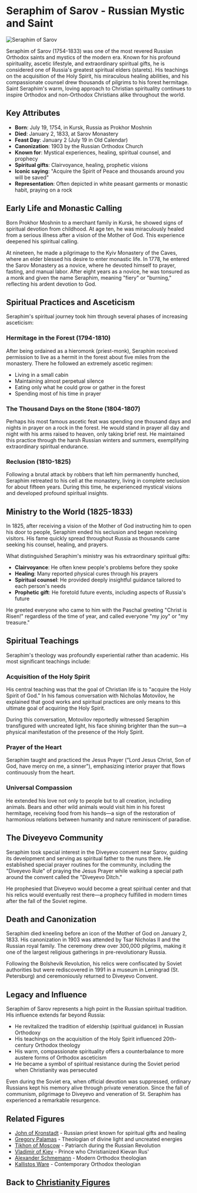 # Seraphim of Sarov - Russian Mystic and Saint

![Seraphim of Sarov](seraphim_sarov.jpg)

Seraphim of Sarov (1754-1833) was one of the most revered Russian Orthodox saints and mystics of the modern era. Known for his profound spirituality, ascetic lifestyle, and extraordinary spiritual gifts, he is considered one of Russia's greatest spiritual elders (starets). His teachings on the acquisition of the Holy Spirit, his miraculous healing abilities, and his compassionate counsel drew thousands of pilgrims to his forest hermitage. Saint Seraphim's warm, loving approach to Christian spirituality continues to inspire Orthodox and non-Orthodox Christians alike throughout the world.

## Key Attributes

- **Born**: July 19, 1754, in Kursk, Russia as Prokhor Moshnin
- **Died**: January 2, 1833, at Sarov Monastery
- **Feast Day**: January 2 (July 19 in Old Calendar)
- **Canonization**: 1903 by the Russian Orthodox Church
- **Known for**: Mystical experiences, healing, spiritual counsel, and prophecy
- **Spiritual gifts**: Clairvoyance, healing, prophetic visions
- **Iconic saying**: "Acquire the Spirit of Peace and thousands around you will be saved"
- **Representation**: Often depicted in white peasant garments or monastic habit, praying on a rock

## Early Life and Monastic Calling

Born Prokhor Moshnin to a merchant family in Kursk, he showed signs of spiritual devotion from childhood. At age ten, he was miraculously healed from a serious illness after a vision of the Mother of God. This experience deepened his spiritual calling.

At nineteen, he made a pilgrimage to the Kyiv Monastery of the Caves, where an elder blessed his desire to enter monastic life. In 1778, he entered the Sarov Monastery as a novice, where he devoted himself to prayer, fasting, and manual labor. After eight years as a novice, he was tonsured as a monk and given the name Seraphim, meaning "fiery" or "burning," reflecting his ardent devotion to God.

## Spiritual Practices and Asceticism

Seraphim's spiritual journey took him through several phases of increasing asceticism:

### Hermitage in the Forest (1794-1810)
After being ordained as a hieromonk (priest-monk), Seraphim received permission to live as a hermit in the forest about five miles from the monastery. There he followed an extremely ascetic regimen:
- Living in a small cabin
- Maintaining almost perpetual silence
- Eating only what he could grow or gather in the forest
- Spending most of his time in prayer

### The Thousand Days on the Stone (1804-1807)
Perhaps his most famous ascetic feat was spending one thousand days and nights in prayer on a rock in the forest. He would stand in prayer all day and night with his arms raised to heaven, only taking brief rest. He maintained this practice through the harsh Russian winters and summers, exemplifying extraordinary spiritual endurance.

### Reclusion (1810-1825)
Following a brutal attack by robbers that left him permanently hunched, Seraphim retreated to his cell at the monastery, living in complete seclusion for about fifteen years. During this time, he experienced mystical visions and developed profound spiritual insights.

## Ministry to the World (1825-1833)

In 1825, after receiving a vision of the Mother of God instructing him to open his door to people, Seraphim ended his seclusion and began receiving visitors. His fame quickly spread throughout Russia as thousands came seeking his counsel, healing, and prayers.

What distinguished Seraphim's ministry was his extraordinary spiritual gifts:

- **Clairvoyance**: He often knew people's problems before they spoke
- **Healing**: Many reported physical cures through his prayers
- **Spiritual counsel**: He provided deeply insightful guidance tailored to each person's needs
- **Prophetic gift**: He foretold future events, including aspects of Russia's future

He greeted everyone who came to him with the Paschal greeting "Christ is Risen!" regardless of the time of year, and called everyone "my joy" or "my treasure."

## Spiritual Teachings

Seraphim's theology was profoundly experiential rather than academic. His most significant teachings include:

### Acquisition of the Holy Spirit

His central teaching was that the goal of Christian life is to "acquire the Holy Spirit of God." In his famous conversation with Nicholas Motovilov, he explained that good works and spiritual practices are only means to this ultimate goal of acquiring the Holy Spirit.

During this conversation, Motovilov reportedly witnessed Seraphim transfigured with uncreated light, his face shining brighter than the sun—a physical manifestation of the presence of the Holy Spirit.

### Prayer of the Heart

Seraphim taught and practiced the Jesus Prayer ("Lord Jesus Christ, Son of God, have mercy on me, a sinner"), emphasizing interior prayer that flows continuously from the heart.

### Universal Compassion

He extended his love not only to people but to all creation, including animals. Bears and other wild animals would visit him in his forest hermitage, receiving food from his hands—a sign of the restoration of harmonious relations between humanity and nature reminiscent of paradise.

## The Diveyevo Community

Seraphim took special interest in the Diveyevo convent near Sarov, guiding its development and serving as spiritual father to the nuns there. He established special prayer routines for the community, including the "Diveyevo Rule" of praying the Jesus Prayer while walking a special path around the convent called the "Diveyevo Ditch."

He prophesied that Diveyevo would become a great spiritual center and that his relics would eventually rest there—a prophecy fulfilled in modern times after the fall of the Soviet regime.

## Death and Canonization

Seraphim died kneeling before an icon of the Mother of God on January 2, 1833. His canonization in 1903 was attended by Tsar Nicholas II and the Russian royal family. The ceremony drew over 300,000 pilgrims, making it one of the largest religious gatherings in pre-revolutionary Russia.

Following the Bolshevik Revolution, his relics were confiscated by Soviet authorities but were rediscovered in 1991 in a museum in Leningrad (St. Petersburg) and ceremoniously returned to Diveyevo Convent.

## Legacy and Influence

Seraphim of Sarov represents a high point in the Russian spiritual tradition. His influence extends far beyond Russia:

- He revitalized the tradition of eldership (spiritual guidance) in Russian Orthodoxy
- His teachings on the acquisition of the Holy Spirit influenced 20th-century Orthodox theology
- His warm, compassionate spirituality offers a counterbalance to more austere forms of Orthodox asceticism
- He became a symbol of spiritual resistance during the Soviet period when Christianity was persecuted

Even during the Soviet era, when official devotion was suppressed, ordinary Russians kept his memory alive through private veneration. Since the fall of communism, pilgrimage to Diveyevo and veneration of St. Seraphim has experienced a remarkable resurgence.

## Related Figures

- [John of Kronstadt](./john_kronstadt.md) - Russian priest known for spiritual gifts and healing
- [Gregory Palamas](./gregory_palamas.md) - Theologian of divine light and uncreated energies
- [Tikhon of Moscow](./tikhon_moscow.md) - Patriarch during the Russian Revolution
- [Vladimir of Kiev](./vladimir_of_kiev.md) - Prince who Christianized Kievan Rus'
- [Alexander Schmemann](./alexander_schmemann.md) - Modern Orthodox theologian
- [Kallistos Ware](./kallistos_ware.md) - Contemporary Orthodox theologian

## Back to [Christianity Figures](./README.md)
